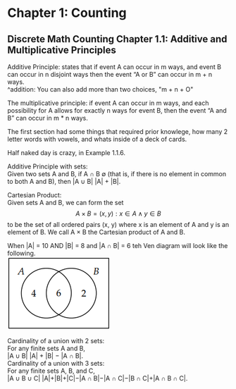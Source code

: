 # Chapter 1: Counting
## Discrete Math Counting Chapter 1.1: Additive and Multiplicative Principles

Additive Principle: states that if event A can occur in m ways, and event B can occur in n disjoint ways then the event “A or B” can occur in m + n ways. \
^addition: You can also add more than two choices, "m + n + O" 

The multiplicative principle: if event A can occur in m ways, and each possibility for A allows for exactly n ways for event B, then the event “A and B” can occur in m * n ways. 

The first section had some things that required prior knowlege, how many 2 letter words with vowels, and whats inside of a deck of cards. 

Half naked day is crazy, in Example 1.1.6. 

Additive Principle with sets:\
Given two sets A and B, if A ∩ B  ∅ (that is, if there is no element in common to both A and B), then |A ∪ B|  |A| + |B|. 

Cartesian Product:\
Given sets A and B, we can form the set \
$$ A × B = {(x, y) : x ∈ A ∧ y ∈ B} $$
to be the set of all ordered pairs (x, y) where x is an element of A and y is an element of B. We call A × B the Cartesian product of A and B. 

When |A| = 10 AND |B| = 8 and |A ∩ B| = 6 teh Ven diagram will look like the following. \
![Ven Diagram](image.png) 

Cardinality of a union with 2 sets: \
For any finite sets A and B, \
|A ∪ B|  |A| + |B| − |A ∩ B|. \
Cardinality of a union with 3 sets: \
For any finite sets A, B, and C, \
|A ∪ B ∪ C|  |A|+|B|+|C|−|A ∩ B|−|A ∩ C|−|B ∩ C|+|A ∩ B ∩ C|. 
